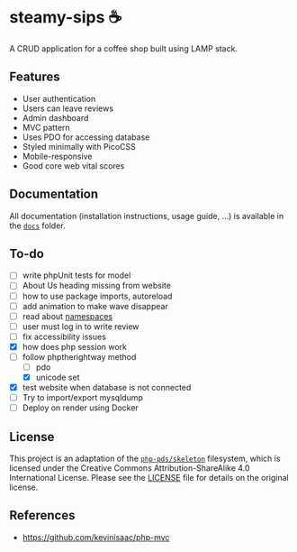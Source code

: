 # steamy-sips ☕

A CRUD application for a coffee shop built using LAMP stack.

## Features

- User authentication
- Users can leave reviews
- Admin dashboard
- MVC pattern
- Uses PDO for accessing database
- Styled minimally with PicoCSS
- Mobile-responsive
- Good core web vital scores

## Documentation

All documentation (installation instructions, usage guide, ...) is available in the [`docs`](docs) folder.

## To-do

- [ ] write phpUnit tests for model
- [ ] About Us heading missing from website
- [ ] how to use package imports, autoreload
- [ ] add animation to make wave disappear
- [ ] read about [namespaces](https://phptherightway.com/#namespaces)
- [ ] user must log in to write review
- [ ] fix accessibility issues
- [x] how does php session work
- [ ] follow phptherightway method
    - [ ] pdo
    - [x] unicode set
- [x] test website when database is not connected
- [ ] Try to import/export mysqldump
- [ ] Deploy on render using Docker

## License

This project is an adaptation of the [`php-pds/skeleton`](https://github.com/php-pds/skeleton) filesystem, which is
licensed under the Creative Commons
Attribution-ShareAlike
4.0 International License. Please see the [LICENSE](LICENSE) file for details on the original license.

## References

- https://github.com/kevinisaac/php-mvc